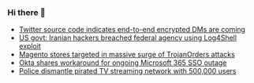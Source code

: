 ### Hi there 👋

<!--START_SECTION:feed-->
* [Twitter source code indicates end-to-end encrypted DMs are coming](https://www.bleepingcomputer.com/news/security/twitter-source-code-indicates-end-to-end-encrypted-dms-are-coming/)
* [US govt: Iranian hackers breached federal agency using Log4Shell exploit](https://www.bleepingcomputer.com/news/security/us-govt-iranian-hackers-breached-federal-agency-using-log4shell-exploit/)
* [Magento stores targeted in massive surge of TrojanOrders attacks](https://www.bleepingcomputer.com/news/security/magento-stores-targeted-in-massive-surge-of-trojanorders-attacks/)
* [Okta shares workaround for ongoing Microsoft 365 SSO outage](https://www.bleepingcomputer.com/news/technology/okta-shares-workaround-for-ongoing-microsoft-365-sso-outage/)
* [Police dismantle pirated TV streaming network with 500,000 users ](https://www.bleepingcomputer.com/news/technology/police-dismantle-pirated-tv-streaming-network-with-500-000-users/)
<!--END_SECTION:feed-->

<!--
**frankenk/frankenk** is a ✨ _special_ ✨ repository because its `README.md` (this file) appears on your GitHub profile.

Here are some ideas to get you started:

- 🔭 I’m currently working on ...
- 🌱 I’m currently learning ...
- 👯 I’m looking to collaborate on ...
- 🤔 I’m looking for help with ...
- 💬 Ask me about ...
- 📫 How to reach me: ...
- 😄 Pronouns: ...
- ⚡ Fun fact: ...
-->



